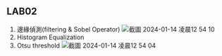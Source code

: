 ## LAB02
1. 邊緣偵測(filtering & Sobel Operator)
![截圖 2024-01-14 凌晨12 54 10](https://github.com/tommy60718/2023_UAV-CV/assets/128281234/b0636537-dd94-44ba-af3b-3b1475aaf908)
2. Histogram Equalization
3. Otsu threshold
![截圖 2024-01-14 凌晨12 54 04](https://github.com/tommy60718/2023_UAV-CV/assets/128281234/abee862d-913b-427b-95d1-4a1d51ca0506)

